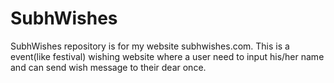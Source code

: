 # SubhWishes
SubhWishes repository is for my website subhwishes.com. This is a event(like festival) wishing website where a user need to input his/her name and can send wish message to their dear once.

